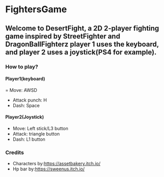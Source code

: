 # FightersGame
## Welcome to DesertFight, a 2D 2-player fighting game inspired by StreetFighter and DragonBallFighterz player 1 uses the keyboard, and player 2 uses a joystick(PS4 for example).
### How to play?
#### Player1(keyboard)
= Move: AWSD
- Attack punch: H
- Dash: Space
#### Player2(Joystick)
- Move: Left stick/L3 button
- Attack: triangle button
- Dash: L1 button
### Credits
- Characters by:https://assetbakery.itch.io/
- Hp bar by:https://sweenus.itch.io/
